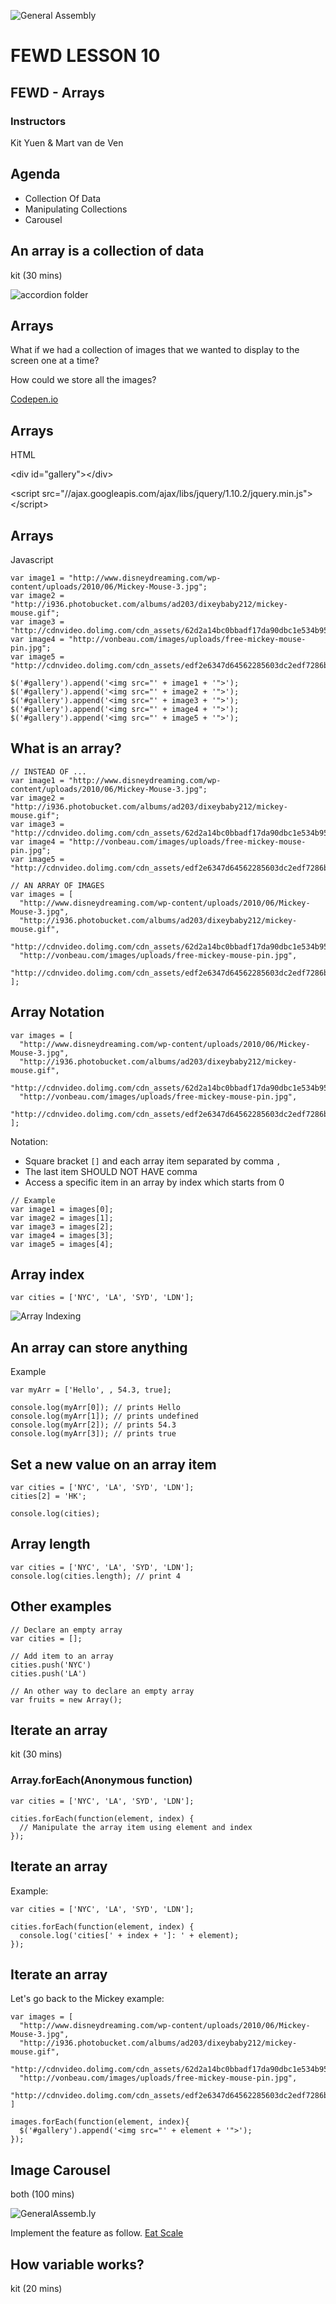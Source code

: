 ![General Assembly](../assets/images/ga.png)
# FEWD LESSON 10

## FEWD - Arrays

### Instructors
Kit Yuen & Mart van de Ven



## Agenda
<aside class="notes"></aside>

* Collection Of Data
* Manipulating Collections
* Carousel



## An array is a collection of data
<aside class="notes">kit (30 mins)</aside>

![accordion folder](../assets/images/unit_1/accordian.jpg)



## Arrays
<aside class="notes"></aside>

What if we had a collection of images that we wanted to display to the screen one at a time? 

How could we store all the images?

[Codepen.io](http://codepen.io/anon/pen/wbevA)



## Arrays
<aside class="notes"></aside>

HTML

&lt;div id="gallery"&gt;&lt;/div&gt;

&lt;script src="//ajax.googleapis.com/ajax/libs/jquery/1.10.2/jquery.min.js"&gt;&lt;/script&gt;



## Arrays
<aside class="notes"></aside>

Javascript

```
var image1 = "http://www.disneydreaming.com/wp-content/uploads/2010/06/Mickey-Mouse-3.jpg";
var image2 = "http://i936.photobucket.com/albums/ad203/dixeybaby212/mickey-mouse.gif";
var image3 = "http://cdnvideo.dolimg.com/cdn_assets/62d2a14bc0bbadf17da90dbc1e534b9587982d63.jpg";
var image4 = "http://vonbeau.com/images/uploads/free-mickey-mouse-pin.jpg";
var image5 = "http://cdnvideo.dolimg.com/cdn_assets/edf2e6347d64562285603dc2edf7286b4aaa1603.jpg";

$('#gallery').append('<img src="' + image1 + '">');
$('#gallery').append('<img src="' + image2 + '">');
$('#gallery').append('<img src="' + image3 + '">');
$('#gallery').append('<img src="' + image4 + '">');
$('#gallery').append('<img src="' + image5 + '">');
```



## What is an array?
<aside class="notes"></aside>

```
// INSTEAD OF ...
var image1 = "http://www.disneydreaming.com/wp-content/uploads/2010/06/Mickey-Mouse-3.jpg";
var image2 = "http://i936.photobucket.com/albums/ad203/dixeybaby212/mickey-mouse.gif";
var image3 = "http://cdnvideo.dolimg.com/cdn_assets/62d2a14bc0bbadf17da90dbc1e534b9587982d63.jpg";
var image4 = "http://vonbeau.com/images/uploads/free-mickey-mouse-pin.jpg";
var image5 = "http://cdnvideo.dolimg.com/cdn_assets/edf2e6347d64562285603dc2edf7286b4aaa1603.jpg";

// AN ARRAY OF IMAGES
var images = [
  "http://www.disneydreaming.com/wp-content/uploads/2010/06/Mickey-Mouse-3.jpg",
  "http://i936.photobucket.com/albums/ad203/dixeybaby212/mickey-mouse.gif",
  "http://cdnvideo.dolimg.com/cdn_assets/62d2a14bc0bbadf17da90dbc1e534b9587982d63.jpg",
  "http://vonbeau.com/images/uploads/free-mickey-mouse-pin.jpg",
  "http://cdnvideo.dolimg.com/cdn_assets/edf2e6347d64562285603dc2edf7286b4aaa1603.jpg"
];
```



## Array Notation
<aside class="notes"></aside>

```
var images = [
  "http://www.disneydreaming.com/wp-content/uploads/2010/06/Mickey-Mouse-3.jpg",
  "http://i936.photobucket.com/albums/ad203/dixeybaby212/mickey-mouse.gif",
  "http://cdnvideo.dolimg.com/cdn_assets/62d2a14bc0bbadf17da90dbc1e534b9587982d63.jpg",
  "http://vonbeau.com/images/uploads/free-mickey-mouse-pin.jpg",
  "http://cdnvideo.dolimg.com/cdn_assets/edf2e6347d64562285603dc2edf7286b4aaa1603.jpg"
];
```

Notation:

* Square bracket `[]` and each array item separated by comma `,`
* The last item SHOULD NOT HAVE comma
* Access a specific item in an array by index which starts from 0

```
// Example
var image1 = images[0];
var image2 = images[1];
var image3 = images[2];
var image4 = images[3];
var image5 = images[4];
```



## Array index
<aside class="notes"></aside>

```
var cities = ['NYC', 'LA', 'SYD', 'LDN'];
```

![Array Indexing](../assets/images/unit_1/array_index_diagram.png)



## An array can store anything
<aside class="notes"></aside>

Example

```
var myArr = ['Hello', , 54.3, true];

console.log(myArr[0]); // prints Hello
console.log(myArr[1]); // prints undefined
console.log(myArr[2]); // prints 54.3
console.log(myArr[3]); // prints true
```



## Set a new value on an array item
<aside class="notes"></aside>

```
var cities = ['NYC', 'LA', 'SYD', 'LDN'];
cities[2] = 'HK';

console.log(cities);
```



## Array length
<aside class="notes"></aside>

```
var cities = ['NYC', 'LA', 'SYD', 'LDN'];
console.log(cities.length); // print 4
```



## Other examples
<aside class="notes"></aside>

```
// Declare an empty array
var cities = [];

// Add item to an array
cities.push('NYC')
cities.push('LA')

// An other way to declare an empty array
var fruits = new Array();
```



## Iterate an array
<aside class="notes">kit (30 mins)</aside>

### Array.forEach(Anonymous function)

```
var cities = ['NYC', 'LA', 'SYD', 'LDN'];

cities.forEach(function(element, index) {
  // Manipulate the array item using element and index
});
```



## Iterate an array
<aside class="notes"></aside>

Example:

```
var cities = ['NYC', 'LA', 'SYD', 'LDN'];

cities.forEach(function(element, index) {
  console.log('cities[' + index + ']: ' + element);
});
```



## Iterate an array
<aside class="notes"></aside>

Let's go back to the Mickey example:

```
var images = [
  "http://www.disneydreaming.com/wp-content/uploads/2010/06/Mickey-Mouse-3.jpg",
  "http://i936.photobucket.com/albums/ad203/dixeybaby212/mickey-mouse.gif",
  "http://cdnvideo.dolimg.com/cdn_assets/62d2a14bc0bbadf17da90dbc1e534b9587982d63.jpg",
  "http://vonbeau.com/images/uploads/free-mickey-mouse-pin.jpg",
  "http://cdnvideo.dolimg.com/cdn_assets/edf2e6347d64562285603dc2edf7286b4aaa1603.jpg"
]

images.forEach(function(element, index){
  $('#gallery').append('<img src="' + element + '">');
});
```



## Image Carousel
<aside class="notes">both (100 mins)</aside>

![GeneralAssemb.ly](../assets/images/icons/exercise_icon_md.png)

Implement the feature as follow.
[Eat Scale](http://ga-students.github.io/FEWD_HK_3/lesson10/starter_code/carousel_obfuscated)



## How variable works?
<aside class="notes">kit (20 mins)</aside>